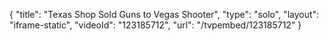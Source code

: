 {
    "title": "Texas Shop Sold Guns to Vegas Shooter",
    "type": "solo",
    "layout": "iframe-static",
    "videoId": "123185712",
    "url": "\/tvpembed\/123185712"
}